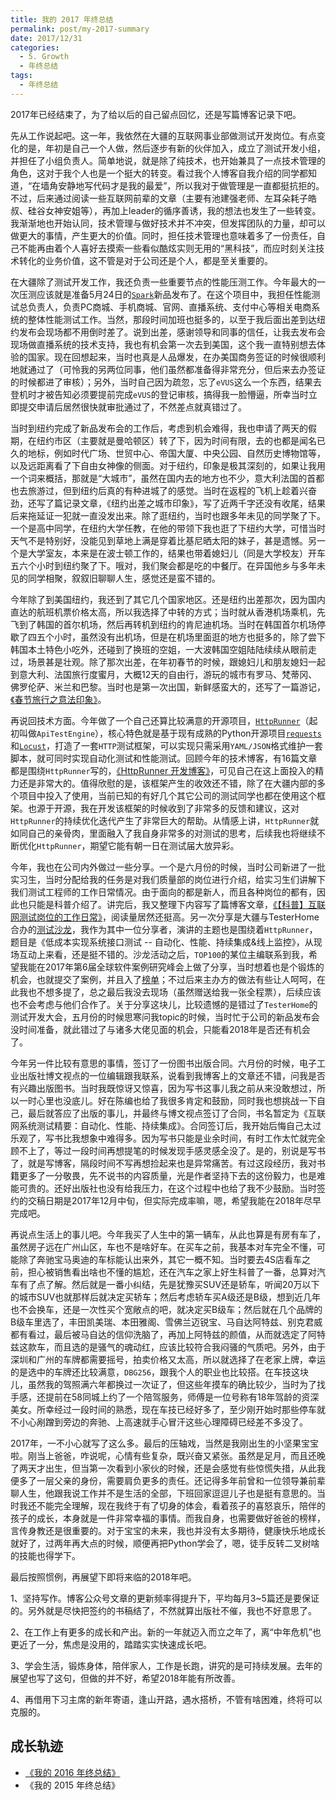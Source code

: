 ```yaml
---
title: 我的 2017 年终总结
permalink: post/my-2017-summary
date: 2017/12/31
categories:
  - 5. Growth
  - 年终总结
tags:
  - 年终总结
---
```


2017年已经结束了，为了给以后的自己留点回忆，还是写篇博客记录下吧。

先从工作说起吧。这一年，我依然在大疆的互联网事业部做测试开发岗位。有点变化的是，年初是自己一个人做，然后逐步有新的伙伴加入，成立了测试开发小组，并担任了小组负责人。简单地说，就是除了纯技术，也开始兼具了一点技术管理的角色，这对于我个人也是一个挺大的转变。看过我个人博客自我介绍的同学都知道，“在墙角安静地写代码才是我的最爱”，所以我对于做管理是一直都挺抗拒的。不过，后来通过阅读一些互联网前辈的文章（主要有池建强老师、左耳朵耗子皓叔、硅谷女神安姐等），再加上leader的循序善诱，我的想法也发生了一些转变。我渐渐地也开始认同，技术管理与做好技术并不冲突，但发挥团队的力量，却可以做更大的事情，产生更大的价值。同时，担任技术管理也意味着多了一份责任，自己不能再由着个人喜好去摸索一些看似酷炫实则无用的“黑科技”，而应时刻关注技术转化的业务价值，这不管是对于公司还是个人，都是至关重要的。

在大疆除了测试开发工作，我还负责一些重要节点的性能压测工作。今年最大的一次压测应该就是准备5月24日的[`Spark`](https://www.dji.com/products/spark?site=brandsite&from=nav)新品发布了。在这个项目中，我担任性能测试总负责人，负责PC商城、手机商城、官网、直播系统、支付中心等相关电商系统的整体性能测试工作。当然，那段时间加班也挺多的，以至于我后面出差到达纽约发布会现场都不用倒时差了。说到出差，感谢领导和同事的信任，让我去发布会现场做直播系统的技术支持，我也有机会第一次去到美国，这个我一直特别想去体验的国家。现在回想起来，当时也真是人品爆发，在办美国商务签证的时候很顺利地就通过了（可怜我的另两位同事，他们虽然都准备得非常充分，但后来去办签证的时候都进了审核）；另外，当时自己因为疏忽，忘了`eVUS`这么一个东西，结果去登机时才被告知必须要提前完成`eVUS`的登记审核，搞得我一脸懵逼，所幸当时立即提交申请后居然很快就审批通过了，不然差点就真错过了。

当时到纽约完成了新品发布会的工作后，考虑到机会难得，我也申请了两天的假期，在纽约市区（主要就是曼哈顿区）转了下，因为时间有限，去的也都是闻名已久的地标，例如时代广场、世贸中心、帝国大厦、中央公园、自然历史博物馆等，以及远距离看了下自由女神像的侧面。对于纽约，印象是极其深刻的，如果让我用一个词来概括，那就是“大城市”，虽然在国内去的地方也不少，意大利法国的首都也去旅游过，但到纽约后真的有种进城了的感觉。当时在返程的飞机上趁着兴奋劲，还写了篇记录文章，《纽约出差之城市印象》，写了近两千字还没有收尾，结果后来拖延证一犯就一直没发出来。除了逛纽约，当时也跟多年未见的同学聚了下。一个是高中同学，在纽约大学任教，在他的带领下我也逛了下纽约大学，可惜当时天气不是特别好，没能见到草地上满是穿着比基尼晒太阳的妹子，甚是遗憾。另一个是大学室友，本来是在波士顿工作的，结果也带着媳妇儿（同是大学校友）开车五六个小时到纽约聚了下。哦对，我们聚会都是吃的中餐厅。在异国他乡与多年未见的同学相聚，叙叙旧聊聊人生，感觉还是蛮不错的。

今年除了到美国纽约，我还到了其它几个国家地区。还是纽约出差那次，因为国内直达的航班机票价格太高，所以我选择了中转的方式；当时就从香港机场乘机，先飞到了韩国的首尔机场，然后再转机到纽约的肯尼迪机场。当时在韩国首尔机场停歇了四五个小时，虽然没有出机场，但是在机场里面逛的地方也挺多的，除了尝下韩国本土特色小吃外，还碰到了换班的空姐，一大波韩国空姐陆陆续续从眼前走过，场景甚是壮观。除了那次出差，在年初春节的时候，跟媳妇儿和朋友媳妇一起到意大利、法国旅行度蜜月，大概12天的自由行，游玩的城市有罗马、梵蒂冈、佛罗伦萨、米兰和巴黎。当时也是第一次出国，新鲜感蛮大的，还写了一篇游记，[《春节旅行之意法印象》](https://debugtalk.com/post/my-impression-on-italy-and-france/)。

再说回技术方面。今年做了一个自己还算比较满意的开源项目，[`HttpRunner`](https://github.com/HttpRunner/HttpRunner)（起初叫做`ApiTestEngine`），核心特色就是基于现有成熟的Python开源项目[`requests`](https://github.com/requests/requests)和[`Locust`](https://github.com/locustio/locust)，打造了一套`HTTP`测试框架，可以实现只需采用`YAML/JSON`格式维护一套脚本，就可同时实现自动化测试和性能测试。回顾今年的技术博客，有16篇文章都是围绕`HttpRunner`写的，[《HttpRunner 开发博客》](https://debugtalk.com/tags/HttpRunner/)，可见自己在这上面投入的精力还是非常大的。值得欣慰的是，该框架产生的收效还不错，除了在大疆内部的多个项目中投入了使用，当前已知的有好几个其它公司的测试同学也都在使用这个框架。也源于开源，我在开发该框架的时候收到了非常多的反馈和建议，这对`HttpRunner`的持续优化迭代产生了非常巨大的帮助。从情感上讲，`HttpRunner`就如同自己的亲骨肉，里面融入了我自身非常多的对测试的思考，后续我也将继续不断优化`HttpRunner`，期望它能有朝一日在测试届大放异彩。

今年，我也在公司内外做过一些分享。一个是六月份的时候，当时公司新进了一批实习生，当时分配给我的任务是对我们质量部的岗位进行介绍，给实习生们讲解下我们测试工程师的工作日常情况。由于面向的都是新人，而且各种岗位的都有，因此也只能是科普介绍了。讲完后，我又整理下内容写了篇博客文章，[《【科普】互联网测试岗位的工作日常》](https://debugtalk.com/post/introduction-to-testing-engineer-daily-work/)，阅读量居然还挺高。另一次分享是大疆与TesterHome合办的[测试沙龙](https://testerhome.com/topics/9755)，我作为其中一位分享者，演讲的主题也是围绕着`HttpRunner`，题目是《低成本实现系统接口测试 -- 自动化、性能、持续集成&线上监控》，从现场互动上来看，还是挺不错的。沙龙活动之后，`TOP100`的某位主编联系到我，希望我能在2017年第6届全球软件案例研究峰会上做了分享，当时想着也是个锻炼的机会，也就提交了案例，并且入了[榜单](http://www.top100summit.com/think/12686)；不过后来主办方的做法有些让人呵呵，在此我也不想多提了，总之最后我没去现场（虽然赠送给我一张全程票），后续应该也不会考虑与他们合作了。关于分享这块儿，比较遗憾的是错过了`TesterHome`的测试开发大会，五月份的时候思寒问我topic的时候，当时忙于公司的新品发布会没时间准备，就此错过了与诸多大佬见面的机会，只能看2018年是否还有机会了。

今年另一件比较有意思的事情，签订了一份图书出版合同。六月份的时候，电子工业出版社博文视点的一位编辑跟我联系，说看到我博客上的文章还不错，问我是否有兴趣出版图书。当时我既惊讶又惊喜，因为写书这事儿我之前从来没敢想过，所以一时心里也没底儿。好在陈编也给了我很多肯定和鼓励，同时我也想挑战一下自己，最后就答应了出版的事儿，并最终与博文视点签订了合同，书名暂定为《互联网系统测试精要：自动化、性能、持续集成》。合同签订后，我开始后悔自己太过乐观了，写书比我想象中难得多。因为写书只能是业余时间，有时工作太忙就完全顾不上了，等过一段时间再想提笔的时候发现手感灵感全没了。是的，别说是写书了，就是写博客，隔段时间不写再想捡起来也是异常痛苦。有过这段经历，我对书籍更多了一分敬畏，先不说书的内容质量，光是作者坚持下去的这份毅力，也是难能可贵的。还好出版社也没有给我压力，在这个过程中也给了我不少鼓励。当时签约的交稿日期是2017年12月中旬，但实际完成率嘛，嗯，希望我能在2018年尽早完成吧。

再说点生活上的事儿吧。今年我买了人生中的第一辆车，从此也算是有房有车了，虽然房子远在广州山区，车也不是啥好车。在买车之前，我基本对车完全不懂，可能除了奔驰宝马奥迪的车标能认出来外，其它一概不知。当时要去4S店看车之前，担心被销售看出啥也不懂的尴尬，还在汽车之家上好生科普了一番，总算对汽车有了点了解。然后就是一番小纠结，先是犹豫买SUV还是轿车，听闻20万以下的城市SUV也就那样后就决定买轿车；然后考虑轿车买A级还是B级，想到近几年也不会换车，还是一次性买个宽敞点的吧，就决定买B级车；然后就在几个品牌的B级车里选了，丰田凯美瑞、本田雅阁、雪佛兰迈锐宝、马自达阿特兹、别克君威都有看过，最后被马自达的信仰洗脑了，再加上阿特兹的颜值，从而就选定了阿特兹这款车，而且选的是骚气的魂动红，应该比较符合我闷骚的气质吧。另外，由于深圳和广州的车牌都需要摇号，拍卖价格又太高，所以就选择了在老家上牌，幸运的是选中的车牌还比较满意，`DBG256`，跟我个人的职业也比较搭。在车技这块儿，虽然我的驾照满六年都换过一次证了，但这些年摸车的确比较少，当时为了找手感，还提前在58同城上约了一个陪驾服务，师傅是一位号称有18年驾龄的资深美女。所幸经过一段时间的熟悉，现在车技已经好多了，至少刚开始时那些停车就不小心剐蹭到旁边的奔驰、上高速就手心冒汗这些心理障碍已经差不多没了。

2017年，一不小心就写了这么多。最后的压轴戏，当然是我刚出生的小坚果宝宝啦。刚当上爸爸，咋说呢，心情有些复杂，既兴奋又紧张。虽然是足月，而且还晚了两天才出生，但当第一次看到小家伙的时候，还是会感觉有些惊慌失措，从此我便多了一层父亲的身份，需要肩负更多的责任。还记得多年前曾和一位领导兼前辈聊人生，他跟我说工作并不是生活的全部，下班回家逗逗儿子也是挺有意思的。当时我还不能完全理解，现在我终于有了切身的体会，看着孩子的喜怒哀乐，陪伴的孩子的成长，本身就是一件非常幸福的事情。而我自身，也需要做好爸爸的榜样，言传身教还是很重要的。对于宝宝的未来，我也并没有太多期待，健康快乐地成长就好了，过两年再大点的时候，顺便再把Python学会了，嗯，徒手反转二叉树啥的技能也得学下。

最后按照惯例，再展望下即将来临的2018年吧。

1、坚持写作。博客公众号文章的更新频率得提升下，平均每月3~5篇还是要保证的。另外就是尽快把签约的书稿结了，不然就算出版社不催，我也不好意思了。

2、在工作上有更多的成长和产出。新的一年就迈入而立之年了，离“中年危机”也更近了一分，焦虑是没用的，踏踏实实快速成长吧。

3、学会生活，锻炼身体，陪伴家人，工作是长跑，讲究的是可持续发展。去年的展望也写了这句，但做的并不好，希望2018年能有所改善。

4、再借用下习主席的新年寄语，逢山开路，遇水搭桥，不管有啥困难，终将可以克服的。


## 成长轨迹

- [《我的 2016 年终总结》](https://debugtalk.com/post/my-2016-summary/)
- 《我的 2015 年终总结》
